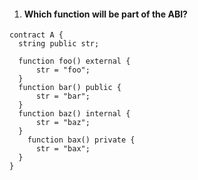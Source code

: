 1. #### Which function will be part of the ABI?
```
contract A {
  string public str;

  function foo() external {
      str = "foo";
  }
  function bar() public {
      str = "bar";
  }
  function baz() internal {
      str = "baz";
  }
    function bax() private {
      str = "bax";
  }
}
```
